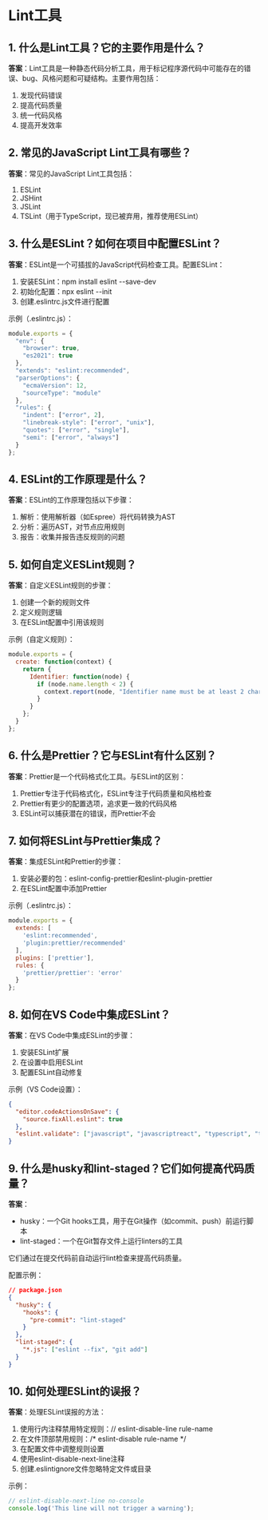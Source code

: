 # Lint工具

## 1. 什么是Lint工具？它的主要作用是什么？
**答案**：Lint工具是一种静态代码分析工具，用于标记程序源代码中可能存在的错误、bug、风格问题和可疑结构。主要作用包括：
1. 发现代码错误
2. 提高代码质量
3. 统一代码风格
4. 提高开发效率

## 2. 常见的JavaScript Lint工具有哪些？
**答案**：常见的JavaScript Lint工具包括：
1. ESLint
2. JSHint
3. JSLint
4. TSLint（用于TypeScript，现已被弃用，推荐使用ESLint）

## 3. 什么是ESLint？如何在项目中配置ESLint？
**答案**：ESLint是一个可插拔的JavaScript代码检查工具。配置ESLint：

1. 安装ESLint：npm install eslint --save-dev
2. 初始化配置：npx eslint --init
3. 创建.eslintrc.js文件进行配置

示例（.eslintrc.js）：
```javascript
module.exports = {
  "env": {
    "browser": true,
    "es2021": true
  },
  "extends": "eslint:recommended",
  "parserOptions": {
    "ecmaVersion": 12,
    "sourceType": "module"
  },
  "rules": {
    "indent": ["error", 2],
    "linebreak-style": ["error", "unix"],
    "quotes": ["error", "single"],
    "semi": ["error", "always"]
  }
};
```


## 4. ESLint的工作原理是什么？
**答案**：ESLint的工作原理包括以下步骤：
1. 解析：使用解析器（如Espree）将代码转换为AST
2. 分析：遍历AST，对节点应用规则
3. 报告：收集并报告违反规则的问题

## 5. 如何自定义ESLint规则？
**答案**：自定义ESLint规则的步骤：
1. 创建一个新的规则文件
2. 定义规则逻辑
3. 在ESLint配置中引用该规则

示例（自定义规则）：
```javascript
module.exports = {
  create: function(context) {
    return {
      Identifier: function(node) {
        if (node.name.length < 2) {
          context.report(node, "Identifier name must be at least 2 characters long");
        }
      }
    };
  }
};
```


## 6. 什么是Prettier？它与ESLint有什么区别？
**答案**：Prettier是一个代码格式化工具。与ESLint的区别：
1. Prettier专注于代码格式化，ESLint专注于代码质量和风格检查
2. Prettier有更少的配置选项，追求更一致的代码风格
3. ESLint可以捕获潜在的错误，而Prettier不会

## 7. 如何将ESLint与Prettier集成？
**答案**：集成ESLint和Prettier的步骤：
1. 安装必要的包：eslint-config-prettier和eslint-plugin-prettier
2. 在ESLint配置中添加Prettier

示例（.eslintrc.js）：
```javascript
module.exports = {
  extends: [
    'eslint:recommended',
    'plugin:prettier/recommended'
  ],
  plugins: ['prettier'],
  rules: {
    'prettier/prettier': 'error'
  }
};
```


## 8. 如何在VS Code中集成ESLint？
**答案**：在VS Code中集成ESLint的步骤：
1. 安装ESLint扩展
2. 在设置中启用ESLint
3. 配置ESLint自动修复

示例（VS Code设置）：
```json
{
  "editor.codeActionsOnSave": {
    "source.fixAll.eslint": true
  },
  "eslint.validate": ["javascript", "javascriptreact", "typescript", "typescriptreact"]
}
```


## 9. 什么是husky和lint-staged？它们如何提高代码质量？
**答案**：
- husky：一个Git hooks工具，用于在Git操作（如commit、push）前运行脚本
- lint-staged：一个在Git暂存文件上运行linters的工具

它们通过在提交代码前自动运行lint检查来提高代码质量。

配置示例：
```json
// package.json
{
  "husky": {
    "hooks": {
      "pre-commit": "lint-staged"
    }
  },
  "lint-staged": {
    "*.js": ["eslint --fix", "git add"]
  }
}
```


## 10. 如何处理ESLint的误报？
**答案**：处理ESLint误报的方法：
1. 使用行内注释禁用特定规则：// eslint-disable-line rule-name
2. 在文件顶部禁用规则：/* eslint-disable rule-name */
3. 在配置文件中调整规则设置
4. 使用eslint-disable-next-line注释
5. 创建.eslintignore文件忽略特定文件或目录

示例：
```javascript
// eslint-disable-next-line no-console
console.log('This line will not trigger a warning');
```

